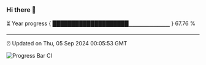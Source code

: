 ### Hi there 👋

⏳ Year progress { ████████████████████▁▁▁▁▁▁▁▁▁▁ } 67.76 %

---

⏰ Updated on Thu, 05 Sep 2024 00:05:53 GMT

![Progress Bar CI](https://github.com/liununu/liununu/workflows/Progress%20Bar%20CI/badge.svg)
